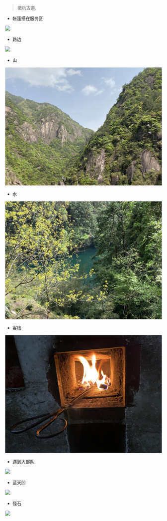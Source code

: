 
> 徽杭古道.


- 帐篷搭在服务区

![](./images/63b84f32a09019653f0133ff06510f75.jpeg)

- 路边

![](./images/0950bd10af75bae9666c1d5afdf8f6dd.jpeg)

- 山

![](./images/e601262953de5e0e9928f464649dfd5d.jpeg)

- 水

![](./images/3266febd4bbf01a3d17961e807757527.jpeg)

- 客栈

![](./images/02dc98378e7b823a486b963d1ee49353.jpeg)

- 遇到大部队

![](./images/6a33e61d07ddaf599c210e3fde2d8825.jpeg)

- 蓝天凹

![](./images/9b67a2ea92c6825f8eaf061ebe063a0e.jpeg)

- 怪石

![](./images/a59bb11b68534f0a01b3faa073374d3a.jpeg)

